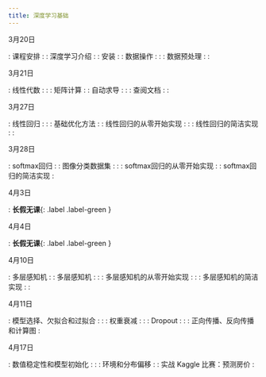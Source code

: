 ```yaml
---
title: 深度学习基础
---
```


3月20日

: 课程安排
  : [<span class="iconfont icon-KeynoteOutline"></span>](assets/pdfs/part-0_1.pdf)
: 深度学习介绍
  : [<span class="iconfont icon-xiaoshuo-copy"></span>](https://zh-v2.d2l.ai/chapter_introduction/index.html) [<span class="iconfont icon-KeynoteOutline"></span>](assets/pdfs/part-0_2.pdf)
: 安装
  : [<span class="iconfont icon-xiaoshuo-copy"></span>](https://zh-v2.d2l.ai/chapter_installation/index.html) [<span class="iconfont icon-KeynoteOutline"></span>](assets/pdfs/part-0_3.pdf)
: 数据操作
  : [<span class="iconfont icon-xiaoshuo-copy"></span>](https://zh-v2.d2l.ai/chapter_preliminaries/ndarray.html) [<span class="iconfont icon-KeynoteOutline"></span>](assets/pdfs/part-0_4.pdf)
  : [<span class="iconfont icon-jupyter"></span>](https://nbviewer.jupyter.org/format/slides/github/d2l-ai/d2l-pytorch-slides/blob/main/chapter_preliminaries/ndarray.ipynb)
: 数据预处理
  : [<span class="iconfont icon-xiaoshuo-copy"></span>](https://zh-v2.d2l.ai/chapter_preliminaries/pandas.html)
  : [<span class="iconfont icon-jupyter"></span>](https://nbviewer.jupyter.org/format/slides/github/d2l-ai/d2l-pytorch-slides/blob/main/chapter_preliminaries/pandas.ipynb)

3月21日

: 线性代数
  : [<span class="iconfont icon-xiaoshuo-copy"></span>](https://zh-v2.d2l.ai/chapter_preliminaries/linear-algebra.html) [<span class="iconfont icon-KeynoteOutline"></span>](assets/pdfs/part-0_5.pdf)
  : [<span class="iconfont icon-jupyter"></span>](https://nbviewer.jupyter.org/format/slides/github/d2l-ai/d2l-pytorch-slides/blob/main/chapter_preliminaries/linear-algebra.ipynb)
: 矩阵计算
  : [<span class="iconfont icon-xiaoshuo-copy"></span>](https://zh-v2.d2l.ai/chapter_preliminaries/calculus.html) [<span class="iconfont icon-KeynoteOutline"></span>](assets/pdfs/part-0_6.pdf)
: 自动求导
  : [<span class="iconfont icon-xiaoshuo-copy"></span>](https://zh-v2.d2l.ai/chapter_preliminaries/autograd.html) [<span class="iconfont icon-KeynoteOutline"></span>](assets/pdfs/part-0_7.pdf)
  : [<span class="iconfont icon-jupyter"></span>](https://nbviewer.jupyter.org/format/slides/github/d2l-ai/d2l-pytorch-slides/blob/main/chapter_preliminaries/autograd.ipynb)
: 查阅文档
  : [<span class="iconfont icon-xiaoshuo-copy"></span>](https://zh-v2.d2l.ai/chapter_preliminaries/lookup-api.html)
  : [<span class="iconfont icon-jupyter"></span>](https://nbviewer.jupyter.org/format/slides/github/d2l-ai/d2l-pytorch-slides/blob/main/chapter_preliminaries/lookup-api.ipynb)

3月27日

: 线性回归
  : [<span class="iconfont icon-xiaoshuo-copy"></span>](https://zh-v2.d2l.ai/chapter_linear-networks/linear-regression.html) [<span class="iconfont icon-KeynoteOutline"></span>](assets/pdfs/part-0_8.pdf)
  : [<span class="iconfont icon-jupyter"></span>](https://nbviewer.jupyter.org/format/slides/github/d2l-ai/d2l-pytorch-slides/blob/main/chapter_linear-networks/linear-regression.ipynb)
: 基础优化方法
  : [<span class="iconfont icon-KeynoteOutline"></span>](assets/pdfs/part-0_9.pdf)
: 线性回归的从零开始实现
  : [<span class="iconfont icon-xiaoshuo-copy"></span>](https://zh-v2.d2l.ai/chapter_linear-networks/linear-regression-scratch.html)
  : [<span class="iconfont icon-jupyter"></span>](https://nbviewer.jupyter.org/format/slides/github/d2l-ai/d2l-pytorch-slides/blob/main/chapter_linear-networks/linear-regression-scratch.ipynb)
: 线性回归的简洁实现
  : [<span class="iconfont icon-xiaoshuo-copy"></span>](https://zh-v2.d2l.ai/chapter_linear-networks/linear-regression-concise.html)
  : [<span class="iconfont icon-jupyter"></span>](https://nbviewer.jupyter.org/format/slides/github/d2l-ai/d2l-pytorch-slides/blob/main/chapter_linear-networks/linear-regression-concise.ipynb)

3月28日

: softmax回归
  : [<span class="iconfont icon-xiaoshuo-copy"></span>](https://zh-v2.d2l.ai/chapter_linear-networks/softmax-regression.html)
: 图像分类数据集
  : [<span class="iconfont icon-xiaoshuo-copy"></span>](https://zh-v2.d2l.ai/chapter_linear-networks/image-classification-dataset.html)
  : [<span class="iconfont icon-jupyter"></span>](https://nbviewer.jupyter.org/format/slides/github/d2l-ai/d2l-pytorch-slides/blob/main/chapter_linear-networks/image-classification-dataset.ipynb)
: softmax回归的从零开始实现
  : [<span class="iconfont icon-xiaoshuo-copy"></span>](https://zh-v2.d2l.ai/chapter_linear-networks/softmax-regression-scratch.html)
: softmax回归的简洁实现
  : [<span class="iconfont icon-xiaoshuo-copy"></span>](https://zh-v2.d2l.ai/chapter_linear-networks/softmax-regression-concise.html)

4月3日

: **长假无课**{: .label .label-green }

4月4日

: **长假无课**{: .label .label-green }

4月10日

: 多层感知机
  : [<span class="iconfont icon-xiaoshuo-copy"></span>](https://zh-v2.d2l.ai/chapter_multilayer-perceptrons/index.html)
: 多层感知机
  : [<span class="iconfont icon-xiaoshuo-copy"></span>](https://zh-v2.d2l.ai/chapter_multilayer-perceptrons/mlp.html)
  : [<span class="iconfont icon-jupyter"></span>](https://nbviewer.jupyter.org/format/slides/github/d2l-ai/d2l-pytorch-slides/blob/main/chapter_multilayer-perceptrons/mlp.ipynb)
: 多层感知机的从零开始实现
  : [<span class="iconfont icon-xiaoshuo-copy"></span>](https://zh-v2.d2l.ai/chapter_multilayer-perceptrons/mlp-scratch.html)
  : [<span class="iconfont icon-jupyter"></span>](https://nbviewer.jupyter.org/format/slides/github/d2l-ai/d2l-pytorch-slides/blob/main/chapter_multilayer-perceptrons/mlp-scratch.ipynb)
: 多层感知机的简洁实现
  : [<span class="iconfont icon-xiaoshuo-copy"></span>](https://zh-v2.d2l.ai/chapter_multilayer-perceptrons/mlp-concise.html)
  : [<span class="iconfont icon-jupyter"></span>](https://nbviewer.jupyter.org/format/slides/github/d2l-ai/d2l-pytorch-slides/blob/main/chapter_multilayer-perceptrons/mlp-concise.ipynb)

4月11日

: 模型选择、欠拟合和过拟合
  : [<span class="iconfont icon-xiaoshuo-copy"></span>](https://zh-v2.d2l.ai/chapter_multilayer-perceptrons/underfit-overfit.html)
  : [<span class="iconfont icon-jupyter"></span>](https://nbviewer.jupyter.org/format/slides/github/d2l-ai/d2l-pytorch-slides/blob/main/chapter_multilayer-perceptrons/underfit-overfit.ipynb)
: 权重衰减
  : [<span class="iconfont icon-xiaoshuo-copy"></span>](https://zh-v2.d2l.ai/chapter_multilayer-perceptrons/weight-decay.html)
  : [<span class="iconfont icon-jupyter"></span>](https://nbviewer.jupyter.org/format/slides/github/d2l-ai/d2l-pytorch-slides/blob/main/chapter_multilayer-perceptrons/weight-decay.ipynb)
: Dropout
  : [<span class="iconfont icon-xiaoshuo-copy"></span>](https://zh-v2.d2l.ai/chapter_multilayer-perceptrons/dropout.html)
  : [<span class="iconfont icon-jupyter"></span>](https://nbviewer.jupyter.org/format/slides/github/d2l-ai/d2l-pytorch-slides/blob/main/chapter_multilayer-perceptrons/dropout.ipynb)
: 正向传播、反向传播和计算图
  : [<span class="iconfont icon-xiaoshuo-copy"></span>](https://zh-v2.d2l.ai/chapter_multilayer-perceptrons/backprop.html)

4月17日

: 数值稳定性和模型初始化
  : [<span class="iconfont icon-xiaoshuo-copy"></span>](https://zh-v2.d2l.ai/chapter_multilayer-perceptrons/numerical-stability-and-init.html)
  : [<span class="iconfont icon-jupyter"></span>](https://nbviewer.jupyter.org/format/slides/github/d2l-ai/d2l-pytorch-slides/blob/main/chapter_multilayer-perceptrons/numerical-stability-and-init.ipynb)
: 环境和分布偏移
  : [<span class="iconfont icon-xiaoshuo-copy"></span>](https://zh-v2.d2l.ai/chapter_multilayer-perceptrons/environment.html)
: 实战 Kaggle 比赛：预测房价
  : [<span class="iconfont icon-xiaoshuo-copy"></span>](https://zh-v2.d2l.ai/chapter_multilayer-perceptrons/kaggle-house-price.html)
